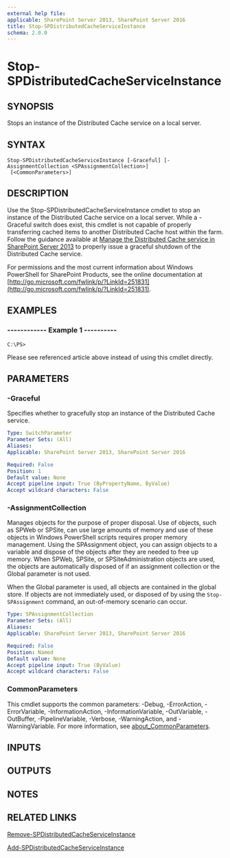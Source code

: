 ```yaml
---
external help file: 
applicable: SharePoint Server 2013, SharePoint Server 2016
title: Stop-SPDistributedCacheServiceInstance
schema: 2.0.0
---
```


# Stop-SPDistributedCacheServiceInstance

## SYNOPSIS
Stops an instance of the Distributed Cache service on a local server.


## SYNTAX

```
Stop-SPDistributedCacheServiceInstance [-Graceful] [-AssignmentCollection <SPAssignmentCollection>]
 [<CommonParameters>]
```

## DESCRIPTION
Use the Stop-SPDistributedCacheServiceInstance cmdlet to stop an instance of the Distributed Cache service on a local server. While a -Graceful switch does exist, this cmdlet is not capable of properly transferring cached items to another Distributed Cache host within the farm. Follow the guidance available at [Manage the Distributed Cache service in SharePoint Server 2013](https://technet.microsoft.com/en-us/library/jj219613.aspx) to properly issue a graceful shutdown of the Distributed Cache service.

For permissions and the most current information about Windows PowerShell for SharePoint Products, see the online documentation at [http://go.microsoft.com/fwlink/p/?LinkId=251831](http://go.microsoft.com/fwlink/p/?LinkId=251831).

## EXAMPLES

### ------------ Example 1 ----------
```
C:\PS>
```
Please see referenced article above instead of using this cmdlet directly.

## PARAMETERS

### -Graceful
Specifies whether to gracefully stop an instance of the Distributed Cache service.

```yaml
Type: SwitchParameter
Parameter Sets: (All)
Aliases: 
Applicable: SharePoint Server 2013, SharePoint Server 2016

Required: False
Position: 1
Default value: None
Accept pipeline input: True (ByPropertyName, ByValue)
Accept wildcard characters: False
```

### -AssignmentCollection
Manages objects for the purpose of proper disposal.
Use of objects, such as SPWeb or SPSite, can use large amounts of memory and use of these objects in Windows PowerShell scripts requires proper memory management.
Using the SPAssignment object, you can assign objects to a variable and dispose of the objects after they are needed to free up memory.
When SPWeb, SPSite, or SPSiteAdministration objects are used, the objects are automatically disposed of if an assignment collection or the Global parameter is not used.

When the Global parameter is used, all objects are contained in the global store.
If objects are not immediately used, or disposed of by using the `Stop-SPAssignment` command, an out-of-memory scenario can occur.

```yaml
Type: SPAssignmentCollection
Parameter Sets: (All)
Aliases: 
Applicable: SharePoint Server 2013, SharePoint Server 2016

Required: False
Position: Named
Default value: None
Accept pipeline input: True (ByValue)
Accept wildcard characters: False
```

### CommonParameters
This cmdlet supports the common parameters: -Debug, -ErrorAction, -ErrorVariable, -InformationAction, -InformationVariable, -OutVariable, -OutBuffer, -PipelineVariable, -Verbose, -WarningAction, and -WarningVariable. For more information, see [about_CommonParameters](http://go.microsoft.com/fwlink/?LinkID=113216).

## INPUTS

## OUTPUTS

## NOTES

## RELATED LINKS

[Remove-SPDistributedCacheServiceInstance](Remove-SPDistributedCacheServiceInstance.md)

[Add-SPDistributedCacheServiceInstance](Add-SPDistributedCacheServiceInstance.md)
